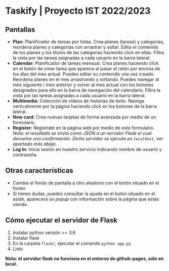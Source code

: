 # Taskify | Proyecto IST 2022/2023

## Pantallas 

- **Plan:** Planificador de tareas por listas. Crea planes (tareas) y categorías, reordena planes y categorías con arrastrar y soltar. Edita el contenido de los planes y los títulos de las categorías haciendo click en ellas. Filtra la vista por las tareas asignadas a cada usuario en la barra lateral.
- **Calendar:** Planificador de tareas mensual. Crea planes haciendo click en el botón de crear tarea que aparece al pasar el ratón por encima de los días del mes actual. Puedes editar su contenido una vez creado. Reordena planes en el mes arrastrando y soltando. Puedes navegar al mes siguiente / mes anterior y volver al mes actual con los botones designados para ello en la barra de navegación del calendario. Filtra la vista por las tareas asignadas a cada usuario en la barra lateral.
- **Multimedia:** Colección de vídeos de historias de éxito. Navega verticalmente por la página haciendo click en los botones de la barra lateral. 
- **New card:** Crea nuevas tarjetas de forma avanzada por medio de un formulario.
- **Register:** Regístrate en la página web por medio de este formulario. *Nota: el resultado se envía como JSON a un servidor Flask el cual devuelve una confirmación. Dicho servidor se ejecuta en `localhost`, ver apartado más abajo*.
- **Log In:** Inicia sesión en nuestro servicio indicando nombre de usuario y contraseña.

## Otras características

- Cambia el fondo de pantalla a otro aleatorio con el botón situado en el footer.
- Si tienes dudas, puedes consultar la ayuda en el botón situado en el aside, aparecerá un *popup* con información sobre la página que estás viendo.

## Cómo ejecutar el servidor de Flask

1. Instalar python versión >= 3.6
2. Instalar flask
3. En la carpeta `flask/`, ejecutar el comando `python app.py`
4. Listo

**Nota: el servidor flask no funciona en el entorno de github-pages, sólo en local.**
